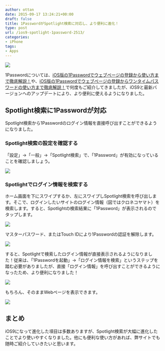 ```yaml
---
author: ottan
date: 2015-09-17 13:24:21+00:00
draft: false
title: 1PasswordがSpotlight検索に対応し、より便利に進化！
type: post
url: /ios9-spotlight-1password-2513/
categories:
- iPhone
tags:
- Apps
---
```


![](/images/2015/09/150917-55fabedc8f2e7.jpg)






1Passwordについては、[iOS版の1Passwordでウェブページの登録から使い方まで徹底解説！](/ios-1password-description-554/)や、[iOS版の1Passwordでウェブページの登録からワンタイムパスワードの使い方まで徹底解説！](/ios-1password-description-part2-875/)で何度もご紹介してきましたが、iOS9と最新バージョンへのアップデートにより、より便利に使えるようになりました。





## Spotlight検索に1Passwordが対応





Spotlight検索から1Passwordのログイン情報を直接呼び出すことができるようになりました。





### Spotlight検索の設定を確認する





「設定」→「一般」→「Spotlight検索」で、「1Password」が有効になっていることを確認しましょう。





![](/images/2015/09/150917-55fabeddde880.png)






### Spotlightでログイン情報を検索する





ホーム画面を下にスワイプするか、左にスワイプしSpotlight検索を呼び出します。そこで、ログインしたいサイトのログイン情報（図ではクロネコヤマト）を検索します。すると、Spotlightの検索結果に「1Password」が表示されるのでタップします。





![](/images/2015/09/150917-55fabee09d1c4.png)






マスターパスワード、またはTouch IDにより1Passwordの認証を解除します。





![](/images/2015/09/150917-55fabee2ee2c0.png)






すると、Spotlightで検索したログイン情報が直接表示されるようになりました！従来は、「1Passwordを起動」→「ログイン情報を検索」というステップを踏む必要がありましたが、直接「ログイン情報」を呼び出すことができるようになったため、より便利になりました！





![](/images/2015/09/150917-55fabee4ce708.png)






もちろん、そのままWebページを表示できます。





![](/images/2015/09/150917-55fabee74116c.png)






## まとめ





iOS9になって進化した項目は多数ありますが、Spotlight検索が大幅に進化したことでより使いやすくなりました。他にも便利な使い方があれば、弊サイトでも随時ご紹介していきたいと思います。
